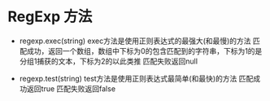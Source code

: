 # RegExp 方法

- regexp.exec(string)
  exec方法是使用正则表达式的最强大(和最慢)的方法
  匹配成功，返回一个数组，数组中下标为0的包含匹配到的字符串，下标为1的是分组1捕获的文本，下标为2的以此类推
  匹配失败返回null

- regexp.test(string)
  test方法是使用正则表达式最简单(和最快)的方法
  匹配成功返回true
  匹配失败返回false
